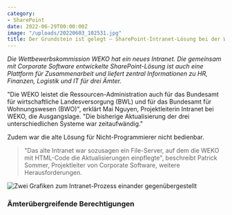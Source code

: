 ```yaml
---
category:
- SharePoint
date: 2022-06-29T00:00:00Z
image: "/uploads/20220603_102531.jpg"
title: Der Grundstein ist gelegt – SharePoint-Intranet-Lösung bei der WEKO
---
```


_Die Wettbewerbskommission WEKO hat ein neues Intranet. Die gemeinsam mit Corporate Software entwickelte SharePoint-Lösung ist auch eine Plattform für Zusammenarbeit und liefert zentral Informationen zu HR, Finanzen, Logistik und IT für drei Ämter._

"Die WEKO leistet die Ressourcen-Administration auch für das Bundesamt für wirtschaftliche Landesversorgung (BWL) und für das Bundesamt für Wohnungswesen (BWO)", erklärt Mai Nguyen, Projektleiterin Intranet bei WEKO, die Ausgangslage. "Die bisherige Aktualisierung der drei unterschiedlichen Systeme war zeitaufwändig."

Zudem war die alte Lösung für Nicht-Programmierer nicht bedienbar.

> "Das alte Intranet war sozusagen ein File-Server, auf dem die WEKO mit HTML-Code die Aktualisierungen einpflegte", beschreibt Patrick Sommer, Projektleiter von Corporate Software, weitere Herausforderungen.

![Zwei Grafiken zum Intranet-Prozess einander gegenübergestellt](/uploads/ausgangslage-ziel-projekt_k.png "Ausgangslage und Ziel des Intranet-Projekts")

### Ämterübergreifende Berechtigungen